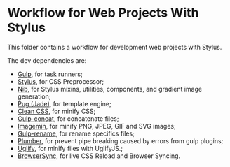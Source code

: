 # Workflow for Web Projects With Stylus  

This folder contains a workflow for development web projects with Stylus.  

The dev dependencies are:  

* [Gulp](https://www.npmjs.com/package/gulp), for task runners;  
* [Stylus](https://www.npmjs.com/package/gulp-stylus), for CSS Preprocessor;
* [Nib](https://www.npmjs.com/package/nib), for Stylus mixins, utilities, components, and gradient image generation;  
* [Pug (Jade)](https://www.npmjs.com/package/gulp-pug), for template engine;  
* [Clean CSS](https://www.npmjs.com/package/gulp-clean-css), for minify CSS;  
* [Gulp-concat](https://www.npmjs.com/package/gulp-concat), for concatenate files;  
* [Imagemin](https://www.npmjs.com/package/gulp-imagemin), for minify PNG, JPEG, GIF and SVG images;  
* [Gulp-rename](https://www.npmjs.com/package/gulp-rename), for rename specifics files;  
* [Plumber](https://www.npmjs.com/package/gulp-plumber), for prevent pipe breaking caused by errors from gulp plugins;  
* [Uglify](https://www.npmjs.com/package/gulp-uglify), for minify files with UglifyJS.;  
* [BrowserSync](https://www.npmjs.com/package/browser-sync), for live CSS Reload and Browser Syncing.
